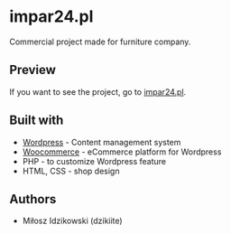 # impar24.pl

Commercial project made for furniture company. 

## Preview 

If you want to see the project, go to [impar24.pl](https://www.impar24.pl "Impar24 - Twój sklep meblowy").

## Built with 

* [Wordpress](https://wordpress.com "Wordpress") - Content management system
* [Woocommerce](https://woocommerce.com "WooCommerce") - eCommerce platform for Wordpress
* PHP - to customize Wordpress feature
* HTML, CSS - shop design

## Authors 

* Miłosz Idzikowski (dzikiite)

